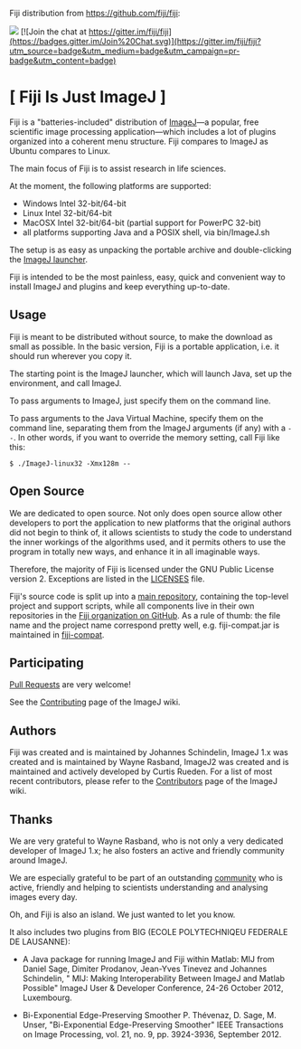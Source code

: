 Fiji distribution from https://github.com/fiji/fiji:

[![](http://jenkins.imagej.net/job/Fiji/lastBuild/badge/icon)](http://jenkins.imagej.net/job/Fiji/)
[![Join the chat at https://gitter.im/fiji/fiji](https://badges.gitter.im/Join%20Chat.svg)](https://gitter.im/fiji/fiji?utm_source=badge&utm_medium=badge&utm_campaign=pr-badge&utm_content=badge)

[ Fiji Is Just ImageJ ]
=======================

Fiji is a "batteries-included" distribution of
[ImageJ](http://imagej.net/)—a popular, free scientific image processing
application—which includes a lot of plugins organized into a coherent
menu structure. Fiji compares to ImageJ as Ubuntu compares to Linux.

The main focus of Fiji is to assist research in life sciences.

At the moment, the following platforms are supported:

- Windows Intel 32-bit/64-bit
- Linux Intel 32-bit/64-bit
- MacOSX Intel 32-bit/64-bit (partial support for PowerPC 32-bit)
- all platforms supporting Java and a POSIX shell, via bin/ImageJ.sh

The setup is as easy as unpacking the portable archive and
double-clicking the [ImageJ
launcher](https://github.com/imagej/imagej-launcher).

Fiji is intended to be the most painless, easy, quick and convenient way
to install ImageJ and plugins and keep everything up-to-date.


Usage
-----

Fiji is meant to be distributed without source, to make the download as
small as possible. In the basic version, Fiji is a portable application,
i.e. it should run wherever you copy it.

The starting point is the ImageJ launcher, which will launch Java, set
up the environment, and call ImageJ.

To pass arguments to ImageJ, just specify them on the command line.

To pass arguments to the Java Virtual Machine, specify them on the
command line, separating them from the ImageJ arguments (if any) with a
`--`.  In other words, if you want to override the memory setting, call
Fiji like this:

	$ ./ImageJ-linux32 -Xmx128m --

Open Source
-----------

We are dedicated to open source. Not only does open source allow other
developers to port the application to new platforms that the original
authors did not begin to think of, it allows scientists to study the
code to understand the inner workings of the algorithms used, and it
permits others to use the program in totally new ways, and enhance it in
all imaginable ways.

Therefore, the majority of Fiji is licensed under the GNU Public License
version 2. Exceptions are listed in the
[LICENSES](https://github.com/fiji/fiji/blob/master/LICENSES) file.

Fiji's source code is split up into a [main
repository](https://github.com/fiji/fiji), containing the top-level project and
support scripts, while all components live in their own repositories in the
[Fiji organization on GitHub](https://github.com/fiji/). As a rule of thumb: the
file name and the project name correspond pretty well, e.g. fiji-compat.jar is
maintained in [fiji-compat](https://github.com/fiji/fiji-compat).

Participating
-------------

[Pull Requests](https://help.github.com/articles/using-pull-requests)
are very welcome!

See the [Contributing](http://imagej.net/Contributing) page of the ImageJ wiki.

Authors
-------

Fiji was created and is maintained by Johannes Schindelin, ImageJ 1.x
was created and is maintained by Wayne Rasband, ImageJ2 was created and
is maintained and actively developed by Curtis Rueden. For a list of
most recent contributors, please refer to the
[Contributors](http://imagej.net/Contributors) page of the ImageJ wiki.

Thanks
------

We are very grateful to Wayne Rasband, who is not only a very dedicated
developer of ImageJ 1.x; he also fosters an active and friendly
community around ImageJ.

We are especially grateful to be part of an outstanding
[community](http://imagej.net/Community) who is active, friendly and
helping to scientists understanding and analysing images every day.

Oh, and Fiji is also an island. We just wanted to let you know.

It also includes two plugins from BIG (ECOLE POLYTECHNIQEU FEDERALE DE LAUSANNE):

* A Java package for running ImageJ and Fiji within Matlab: MIJ from 
Daniel Sage, Dimiter Prodanov, Jean-Yves Tinevez and Johannes Schindelin, " MIJ: Making Interoperability Between ImageJ and Matlab Possible" ImageJ User & Developer Conference, 24-26 October 2012, Luxembourg.

* Bi-Exponential Edge-Preserving Smoother
P. Thévenaz, D. Sage, M. Unser, "Bi-Exponential Edge-Preserving Smoother" IEEE Transactions on Image Processing, vol. 21, no. 9, pp. 3924-3936, September 2012.

